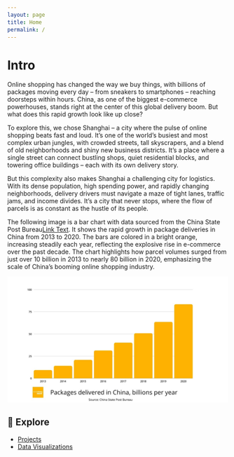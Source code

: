 ```yaml
---
layout: page
title: Home
permalink: /
---
```


# Intro 
Online shopping has changed the way we buy things, with billions of packages moving every day – from sneakers to smartphones – reaching doorsteps within hours. China, as one of the biggest e-commerce powerhouses, stands right at the center of this global delivery boom. But what does this rapid growth look like up close?

To explore this, we chose Shanghai – a city where the pulse of online shopping beats fast and loud. It’s one of the world’s busiest and most complex urban jungles, with crowded streets, tall skyscrapers, and a blend of old neighborhoods and shiny new business districts. It’s a place where a single street can connect bustling shops, quiet residential blocks, and towering office buildings – each with its own delivery story.

But this complexity also makes Shanghai a challenging city for logistics. With its dense population, high spending power, and rapidly changing neighborhoods, delivery drivers must navigate a maze of tight lanes, traffic jams, and income divides. It’s a city that never stops, where the flow of parcels is as constant as the hustle of its people.


The following image is a bar chart with data sourced from the China State Post Bureau[Link Text](https://www.euronews.com/next/2021/08/27/china-tech-giant-alibaba-says-delivery-robots-are-the-future-here-are-4-charts-that-explai). It shows the rapid growth in package deliveries in China from 2013 to 2020. The bars are colored in a bright orange, increasing steadily each year, reflecting the explosive rise in e-commerce over the past decade. The chart highlights how parcel volumes surged from just over 10 billion in 2013 to nearly 80 billion in 2020, emphasizing the scale of China’s booming online shopping industry.


![Plot 1](/assets/images/intro.jpg)

## 🔗 Explore

- [Projects](/projects/)
- [Data Visualizations](/data-viz/)
<!-- - [About Me](/about/) -->
